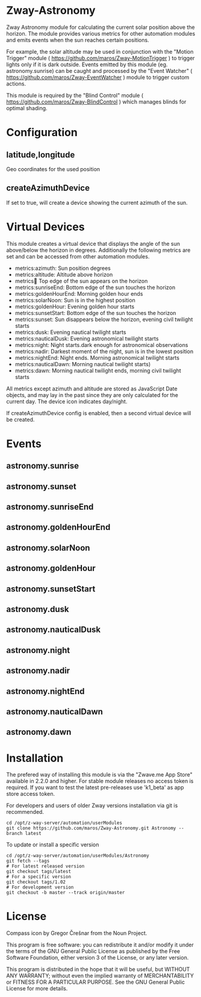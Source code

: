 # Zway-Astronomy

Zway Astronomy module for calculating the current solar position above the 
horizon. The module provides various metrics for other automation modules 
and emits events when the sun reaches certain positions.

For example, the solar altitude may be used in conjunction with the 
"Motion Trigger" module ( https://github.com/maros/Zway-MotionTrigger ) to 
trigger lights only if it is dark outside. Events emitted by this module 
(eg. astronomy.sunrise) can be caught and processed by the "Event Watcher"
( https://github.com/maros/Zway-EventWatcher ) module to trigger custom 
actions.

This module is required by the "Blind Control" module 
( https://github.com/maros/Zway-BlindControl ) which manages blinds for 
optimal shading.

# Configuration

## latitude,longitude

Geo coordinates for the used position

## createAzimuthDevice

If set to true, will create a device showing the current azimuth of the sun.

# Virtual Devices

This module creates a virtual device that displays the angle of the sun
above/below the horizon in degrees. Additionally the following metrics are 
set and can be accessed from other automation modules.

*    metrics:azimuth: Sun position degrees
*    metrics:altitude: Altitude above horizon
*    metrics:sunrise: Top edge of the sun appears on the horizon
*    metrics:sunriseEnd: Bottom edge of the sun touches the horizon
*    metrics:goldenHourEnd: Morning golden hour ends
*    metrics:solarNoon: Sun is in the highest position
*    metrics:goldenHour: Evening golden hour starts
*    metrics:sunsetStart: Bottom edge of the sun touches the horizon
*    metrics:sunset: Sun disappears below the horizon, evening civil twilight starts
*    metrics:dusk: Evening nautical twilight starts
*    metrics:nauticalDusk: Evening astronomical twilight starts
*    metrics:night: Night starts.dark enough for astronomical observations
*    metrics:nadir: Darkest moment of the night, sun is in the lowest position
*    metrics:nightEnd: Night ends. Morning astronomical twilight starts
*    metrics:nauticalDawn: Morning nautical twilight starts)
*    metrics:dawn: Morning nautical twilight ends, morning civil twilight starts

All metrics except azimuth and altitude are stored as JavaScript Date objects,
and may lay in the past since they are only calculated for the current day. 
The device icon indicates day/night.

If createAzimuthDevice config is enabled, then a second virtual device
will be created.

# Events

## astronomy.sunrise

## astronomy.sunset

## astronomy.sunriseEnd

## astronomy.goldenHourEnd

## astronomy.solarNoon

## astronomy.goldenHour

## astronomy.sunsetStart

## astronomy.dusk

## astronomy.nauticalDusk

## astronomy.night

## astronomy.nadir

## astronomy.nightEnd

## astronomy.nauticalDawn

## astronomy.dawn

# Installation

The prefered way of installing this module is via the "Zwave.me App Store"
available in 2.2.0 and higher. For stable module releases no access token is 
required. If you want to test the latest pre-releases use 'k1_beta' as 
app store access token.

For developers and users of older Zway versions installation via git is 
recommended.

```shell
cd /opt/z-way-server/automation/userModules
git clone https://github.com/maros/Zway-Astronomy.git Astronomy --branch latest
```

To update or install a specific version
```shell
cd /opt/z-way-server/automation/userModules/Astronomy
git fetch --tags
# For latest released version
git checkout tags/latest
# For a specific version
git checkout tags/1.02
# For development version
git checkout -b master --track origin/master
```

# License

Compass icon by Gregor Črešnar from the Noun Project.

This program is free software: you can redistribute it and/or modify
it under the terms of the GNU General Public License as published by
the Free Software Foundation, either version 3 of the License, or any 
later version.

This program is distributed in the hope that it will be useful,
but WITHOUT ANY WARRANTY; without even the implied warranty of
MERCHANTABILITY or FITNESS FOR A PARTICULAR PURPOSE. See the
GNU General Public License for more details.
